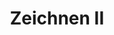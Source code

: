 ---
title: Zeichnen II
eleventyNavigation:
  title: Zeichnen II
  key: dg_2d_drawing2
  parent: dg_2d
  order: 6
layout: "../de/2d/04-more-drawing.md"
---